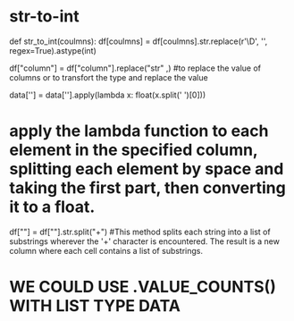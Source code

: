 # str-to-int

def str_to_int(coulmns):
  df[coulmns] = df[coulmns].str.replace(r'\D', '', regex=True).astype(int)

df["column"] = df["column"].replace("str" ,)
#to replace the value of columns
or
to transfort the type and replace the value

data[''] = data[''].apply(lambda x: float(x.split(' ')[0]))
# apply the lambda function to each element in the specified column, splitting each element by space and taking the first part, then converting it to a float.

df[""] = df[""].str.split("+")
#This method splits each string into a list of substrings wherever the '+' character is encountered. The result is a new column where each cell contains a list of substrings.
 # WE COULD USE .VALUE_COUNTS() WITH LIST TYPE DATA
